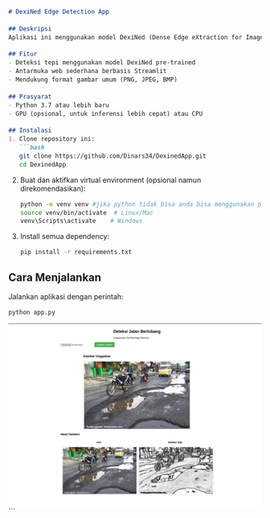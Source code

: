 ````markdown
# DexiNed Edge Detection App

## Deskripsi
Aplikasi ini menggunakan model DexiNed (Dense Edge eXtraction for Image NeD) untuk mendeteksi tepi pada citra. Dengan antarmuka web sederhana berbasis Streamlit, Anda dapat mengunggah gambar lokal dan melihat hasil deteksi tepi secara real time.

## Fitur
- Deteksi tepi menggunakan model DexiNed pre-trained
- Antarmuka web sederhana berbasis Streamlit
- Mendukung format gambar umum (PNG, JPEG, BMP)

## Prasyarat
- Python 3.7 atau lebih baru
- GPU (opsional, untuk inferensi lebih cepat) atau CPU

## Instalasi
1. Clone repository ini:
   ```bash
   git clone https://github.com/Dinars34/DexinedApp.git
   cd DexinedApp
   ````

2. Buat dan aktifkan virtual environment (opsional namun direkomendasikan):
   ```bash
   python -m venv venv #jika python tidak bisa anda bisa menggunakan python3
   source venv/bin/activate  # Linux/Mac
   venv\Scripts\activate    # Windows
   ````
3. Install semua dependency:

   ```bash
   pip install -r requirements.txt
   ```

## Cara Menjalankan

Jalankan aplikasi dengan perintah:

```bash
python app.py
```

<div style="text-align:center"><img src='figs/Pasted image (2).png' width=800>
</div>
```
